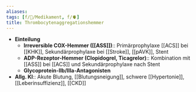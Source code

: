 ```yaml
---
aliases: 
tags: [f/💊/Medikament, f/🫀]
title: Thrombocytenaggregationshemmer
---
```

- **Einteilung**
	- **Irreversible COX-Hemmer ([[ASS]])**:: Primärprophylaxe [[ACS]] bei [[KHK]], Sekundärprophylaxe bei [[Stroke]], [[pAVK]], Stent
	- **ADP-Rezeptor-Hemmer (Clopidogrel, Ticagrelor)**:: Kombination mit [[ASS]] bei [[ACS]] und Sekundärprophylaxe nach Stent
	- **Glycoprotein-IIb/IIIa-Antagonisten**
- **Allg. KI**:: Akute Blutung, [[Blutungsneigung]], schwere [[Hypertonie]], [[Leberinsuffizienz]], [[CKD]]